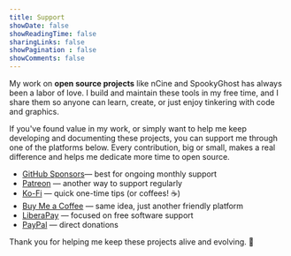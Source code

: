 ```yaml
---
title: Support
showDate: false
showReadingTime: false
sharingLinks: false
showPagination : false
showComments: false
---
```


My work on **open source projects** like nCine and SpookyGhost has always been a labor of love.
I build and maintain these tools in my free time, and I share them so anyone can learn, create, or just enjoy tinkering with code and graphics.

If you've found value in my work, or simply want to help me keep developing and documenting these projects, you can support me through one of the platforms below.
Every contribution, big or small, makes a real difference and helps me dedicate more time to open source.

- [GitHub Sponsors](https://github.com/sponsors/encelo )— best for ongoing monthly support
- [Patreon](https://www.patreon.com/bePatron?u=7042981) — another way to support regularly
- [Ko-Fi](https://ko-fi.com/R6R3167R8) — quick one-time tips (or coffees! :coffee:)
- [Buy Me a Coffee](https://buymeacoffee.com/encelo) — same idea, just another friendly platform
- [LiberaPay](https://liberapay.com/encelo/donate) — focused on free software support
- [PayPal](https://www.paypal.com/donate/?hosted_button_id=5Y9V7492ZNMAC) — direct donations

Thank you for helping me keep these projects alive and evolving. 🙏
